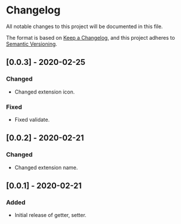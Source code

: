# Changelog
All notable changes to this project will be documented in this file.

The format is based on [Keep a Changelog](https://keepachangelog.com/en/1.0.0/),
and this project adheres to [Semantic Versioning](https://semver.org/spec/v2.0.0.html).



## [0.0.3] - 2020-02-25
### Changed
- Changed extension icon.

### Fixed
- Fixed validate.

## [0.0.2] - 2020-02-21
### Changed
- Changed extension name.

## [0.0.1] - 2020-02-21
### Added
- Initial release of getter, setter.